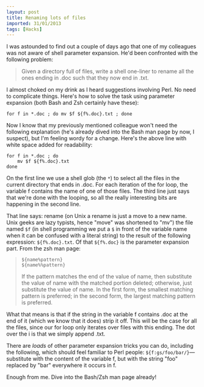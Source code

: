 ```yaml
---
layout: post
title: Renaming lots of files
imported: 31/01/2013
tags: [Hacks]
---
```


I was astounded to find out a couple of days ago that one of my colleagues was not aware
of shell parameter expansion. He'd been confronted with the following problem:

> Given a directory full of files, write a shell one-liner to rename all the ones ending
> in .doc such that they now end in .txt.

I almost choked on my drink as I heard suggestions involving Perl. No need to complicate
things. Here's how to solve the task using parameter expansion (both Bash and Zsh
certainly have these):

    for f in *.doc ; do mv $f ${f%.doc}.txt ; done

Now I know that my previously mentioned colleague won't need the following explanation
(he's already dived into the Bash man page by now, I suspect), but I'm feeling wordy for a
change. Here's the above line with white space added for readability:

    for f in *.doc ; do
        mv $f ${f%.doc}.txt
    done

On the first line we use a shell glob (the `*`) to select all the files in the current
directory that ends in .doc. For each iteration of the for loop, the variable f contains
the name of one of those files. The third line just says that we're done with the looping,
so all the really interesting bits are happening in the second line.

That line says: rename (on Unix a rename is just a move to a new name. Unix geeks are lazy
typists, hence "move" was shortened to "mv") the file named `$f` (in shell programming we
put a `$` in front of the variable name when it can be confused with a literal string) to
the result of the following expression: `${f%.doc}.txt`. Of that `${f%.doc}` is the
parameter expansion part. From the zsh man page:

> `${name%pattern}`<br/>
> `${name%%pattern}`
>
> If the pattern matches the end of the value of name, then  substitute the value of name
> with the matched portion deleted; otherwise, just substitute the value of name.  In the
> first form, the  smallest matching pattern is preferred; in the second form, the largest
> matching pattern is preferred.

What that means is that if the string in the variable f contains .doc at the end of it
(which we know that it does) strip it off. This will be the case for all the files, since
our for loop only iterates over files with this ending. The dot over the i is that we
simply append .txt.

There are *loads* of other parameter expansion tricks you can do, including the following,
which should feel familiar to Perl people: `${f:gs/foo/bar/}`&mdash;substitute with the
content of the variable f, but with the string "foo" replaced by "bar" everywhere it
occurs in f.

Enough from me. Dive into the Bash/Zsh man page already!
